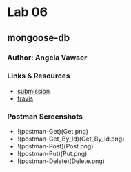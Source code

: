 # Lab 06
## mongoose-db

### Author: Angela Vawser

### Links & Resources
* [submission](https://github.com/angela-vawser-401/mongoose-db/pull/1)
* [travis](https://travis-ci.com/angela-vawser-401/mongoose-db)

### Postman Screenshots
* !(postman-Get)(Get.png)
* !(postman-Get_By_Id)(Get_By_Id.png)
* !(postman-Post)(Post.png)
* !(postman-Put)(Put.png)
* !(postman-Delete)(Delete.png)
